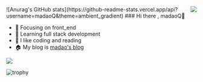 <img align="right" src="https://github-readme-stats.vercel.app/api?username=madaoQ&show_icons=true&theme=ambient_gradient&count_private=true" />
![Anurag's GitHub stats](https://github-readme-stats.vercel.app/api?username=madaoQ&theme=ambient_gradient)
### Hi there , madaoQ👋

- :orange_book: Focusing on front_end
- :orange_book: Learning full stack development
- :sparkling_heart: I like coding and reading
- :house: My blog is [madao's blog](http://madaoq.top)

![](https://wakatime.com/share/@b088d6e5-4cfc-4917-acdb-69d5f525bc29/f4de4737-a492-40a9-b0b1-885b473ecbbf.svg)

![trophy](https://github-profile-trophy.vercel.app/?username=madaoQ)

